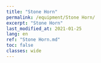 ```yaml
---
title: "Stone Horn"
permalink: /equipment/Stone Horn/
excerpt: "Stone Horn"
last_modified_at: 2021-01-25
lang: en
ref: "Stone Horn.md"
toc: false
classes: wide
---
```


